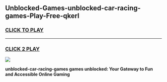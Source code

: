
## Unblocked-Games-unblocked-car-racing-games-Play-Free-qkerl
<h3>
<a href="https://premium76.site?title=unblocked-car-racing-games&ref=10A">CLICK TO PLAY</a></h3>
<hr>

<h3>
<a href="https://premium76.site?title=unblocked-car-racing-games&ref=10A">CLICK 2 PLAY</a>
  
</h3>

<a href="https://premium76.site?title=unblocked-car-racing-games&ref=10A"><img src="https://clearcache.store/games.png"></a>


**unblocked-car-racing-games games unblocked: Your Gateway to Fun and Accessible Online Gaming**
